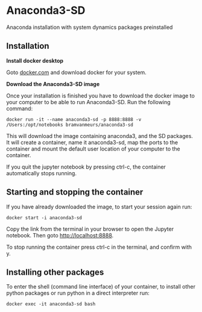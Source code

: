 # Anaconda3-SD
Anaconda installation with system dynamics packages preinstalled
## Installation
**Install docker desktop**

Goto [docker.com](https://www.docker.com/products/docker) and download docker for your system.

**Download the Anaconda3-SD image**

Once your installation is finished you have to download the docker image to your computer to be able to run Anaconda3-SD. Run the following command:

    docker run -it --name anaconda3-sd -p 8888:8888 -v /Users:/opt/notebooks bramvanmeurs/anaconda3-sd

This will download the image containing anaconda3, and the SD packages. It will create a container, name it anaconda3-sd, map the ports to the container and mount the default user location of your computer to the container.

If you quit the jupyter notebook by pressing ctrl-c, the container automatically stops running.

## Starting and stopping the container

If you have already downloaded the image, to start your session again run:

    docker start -i anaconda3-sd

Copy the link from the terminal in your browser to open the Jupyter notebook. Then goto [http://localhost:8888](http://localhost:8888).

To stop running the container press ctrl-c in the terminal, and confirm with y.

## Installing other packages

To enter the shell (command line interface) of your container, to install other python packages or run python in a direct interpreter run:

    docker exec -it anaconda3-sd bash
